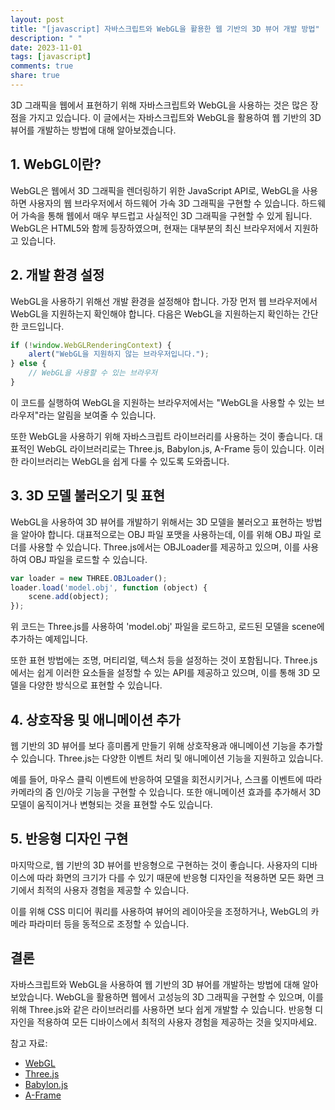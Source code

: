 ```yaml
---
layout: post
title: "[javascript] 자바스크립트와 WebGL을 활용한 웹 기반의 3D 뷰어 개발 방법"
description: " "
date: 2023-11-01
tags: [javascript]
comments: true
share: true
---
```


3D 그래픽을 웹에서 표현하기 위해 자바스크립트와 WebGL을 사용하는 것은 많은 장점을 가지고 있습니다. 이 글에서는 자바스크립트와 WebGL을 활용하여 웹 기반의 3D 뷰어를 개발하는 방법에 대해 알아보겠습니다.

## 1. WebGL이란?

WebGL은 웹에서 3D 그래픽을 렌더링하기 위한 JavaScript API로, WebGL을 사용하면 사용자의 웹 브라우저에서 하드웨어 가속 3D 그래픽을 구현할 수 있습니다. 하드웨어 가속을 통해 웹에서 매우 부드럽고 사실적인 3D 그래픽을 구현할 수 있게 됩니다. WebGL은 HTML5와 함께 등장하였으며, 현재는 대부분의 최신 브라우저에서 지원하고 있습니다.

## 2. 개발 환경 설정

WebGL을 사용하기 위해선 개발 환경을 설정해야 합니다. 가장 먼저 웹 브라우저에서 WebGL을 지원하는지 확인해야 합니다. 다음은 WebGL을 지원하는지 확인하는 간단한 코드입니다.

```javascript
if (!window.WebGLRenderingContext) {
    alert("WebGL을 지원하지 않는 브라우저입니다.");
} else {
    // WebGL을 사용할 수 있는 브라우저
}
```

이 코드를 실행하여 WebGL을 지원하는 브라우저에서는 "WebGL을 사용할 수 있는 브라우저"라는 알림을 보여줄 수 있습니다.

또한 WebGL을 사용하기 위해 자바스크립트 라이브러리를 사용하는 것이 좋습니다. 대표적인 WebGL 라이브러리로는 Three.js, Babylon.js, A-Frame 등이 있습니다. 이러한 라이브러리는 WebGL을 쉽게 다룰 수 있도록 도와줍니다.

## 3. 3D 모델 불러오기 및 표현

WebGL을 사용하여 3D 뷰어를 개발하기 위해서는 3D 모델을 불러오고 표현하는 방법을 알아야 합니다. 대표적으로는 OBJ 파일 포맷을 사용하는데, 이를 위해 OBJ 파일 로더를 사용할 수 있습니다. Three.js에서는 OBJLoader를 제공하고 있으며, 이를 사용하여 OBJ 파일을 로드할 수 있습니다.

```javascript
var loader = new THREE.OBJLoader();
loader.load('model.obj', function (object) {
    scene.add(object);
});
```

위 코드는 Three.js를 사용하여 'model.obj' 파일을 로드하고, 로드된 모델을 scene에 추가하는 예제입니다.

또한 표현 방법에는 조명, 머티리얼, 텍스처 등을 설정하는 것이 포함됩니다. Three.js에서는 쉽게 이러한 요소들을 설정할 수 있는 API를 제공하고 있으며, 이를 통해 3D 모델을 다양한 방식으로 표현할 수 있습니다.

## 4. 상호작용 및 애니메이션 추가

웹 기반의 3D 뷰어를 보다 흥미롭게 만들기 위해 상호작용과 애니메이션 기능을 추가할 수 있습니다. Three.js는 다양한 이벤트 처리 및 애니메이션 기능을 지원하고 있습니다.

예를 들어, 마우스 클릭 이벤트에 반응하여 모델을 회전시키거나, 스크롤 이벤트에 따라 카메라의 줌 인/아웃 기능을 구현할 수 있습니다. 또한 애니메이션 효과를 추가해서 3D 모델이 움직이거나 변형되는 것을 표현할 수도 있습니다.

## 5. 반응형 디자인 구현

마지막으로, 웹 기반의 3D 뷰어를 반응형으로 구현하는 것이 좋습니다. 사용자의 디바이스에 따라 화면의 크기가 다를 수 있기 때문에 반응형 디자인을 적용하면 모든 화면 크기에서 최적의 사용자 경험을 제공할 수 있습니다.

이를 위해 CSS 미디어 쿼리를 사용하여 뷰어의 레이아웃을 조정하거나, WebGL의 카메라 파라미터 등을 동적으로 조정할 수 있습니다.

## 결론

자바스크립트와 WebGL을 사용하여 웹 기반의 3D 뷰어를 개발하는 방법에 대해 알아보았습니다. WebGL을 활용하면 웹에서 고성능의 3D 그래픽을 구현할 수 있으며, 이를 위해 Three.js와 같은 라이브러리를 사용하면 보다 쉽게 개발할 수 있습니다. 반응형 디자인을 적용하여 모든 디바이스에서 최적의 사용자 경험을 제공하는 것을 잊지마세요.

참고 자료:
- [WebGL](https://developer.mozilla.org/en-US/docs/Web/API/WebGL_API)
- [Three.js](https://threejs.org/)
- [Babylon.js](https://www.babylonjs.com/)
- [A-Frame](https://aframe.io/)